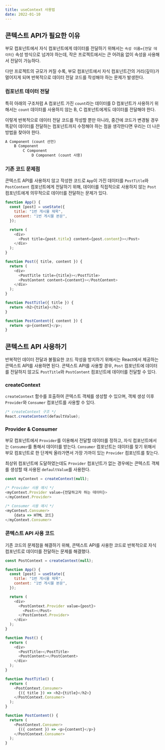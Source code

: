 ```yaml
---
title: useContext 사용법
date: 2022-01-10
---
```


## 콘텍스트 API가 필요한 이유

부모 컴포넌트에서 자식 컴포넌트에게 데이터를 전달하기 위해서는 `속성 이름={전달 데이터}` 속성 방식으로 넘겨야 하는데,
작은 프로젝트에서는 큰 어려움 없이 속성을 사용해서 전달이 가능하다.

다만 프로젝트의 규모가 커질 수록, 부모 컴포넌트에서 자식 컴포넌트간의 거리(깊이)가 멀어지게 되며 반복적으로 데이터 전달 코드를 작성해야 하는 문제가 발생한다.

### 컴포넌트 데이터 전달

특히 아래의 구조처럼 A 컴포넌트 가진 `count`라는 데이터를 D 컴포넌트가 사용하기 위해서는 `count` 데이터를 사용하지 않는 B, C 컴포넌트에게도 데이터를 전달해야 한다. 

이렇게 반복적으로 데이터 전달 코드를 작성할 뿐만 아니라, 중간에 코드가 변경될 경우 똑같이 데이터를 전달하는 컴포넌트까지 수정해야 하는 점을 생각한다면 우리는 더 나은 방법을 찾아야 한다.

```markdown
A Component (count 선언)
    B Component
        C Component
            D Component (count 사용)
```

### 기존 코드 문제점

콘텍스트 API를 사용하지 않고 작성한 코드로 `App`이 가진 데이터를 `PostTitle`와 `PostContent` 컴포넌트에게 전달하기 위해, 데이터를 직접적으로 사용하지 않는 `Post` 컴포넌트에게 의무적으로 데이터를 전달하는 문제가 있다.

```javascript
function App() {
  const [post] = useState({
    title: "1번 게시물 제목",
    content: "1번 게시물 본문",
  });

  return (
    <div>
      <Post title={post.title} content={post.content}></Post>
    </div>
  );
}

function Post({ title, content }) {
  return (
    <div>
      <PostTitle title={title}></PostTitle>
      <PostContent content={content}></PostContent>
    </div>
  );
}

function PostTitle({ title }) {
  return <h2>{title}</h2>;
}

function PostContent({ content }) {
  return <p>{content}</p>;
}
```

## 콘텍스트 API 사용하기 

반복적인 데이터 전달과 불필요한 코드 작성을 방지하기 위해서는 React에서 제공하는 콘텍스트 API를 사용하면 된다. 콘텍스트 API를 사용할 경우, `Post` 컴포넌트에 데이터를 전달하지 않고도 `PostTitle`와 `PostContent` 컴포넌트에 데이터를 전달할 수 있다.

### createContext
`createContext` 함수를 호출하여 콘텍스트 객체를 생성할 수 있으며, 객체 생성 이후 `Provider`와 `Consumer` 컴포넌트를 사용할 수 있다.

```javascript
/* createContext 구조 */
React.createContext(defaultValue);
```

### Provider & Consumer

부모 컴포넌트에서 `Provider`를 이용해서 전달할 데이터를 정하고, 자식 컴포넌트에서는 `Consumer`를 통해서 데이터를 받는다.
`Consumer` 컴포넌트는 데이터를 찾기 위해서 부모 컴포넌트로 한 단계씩 올라가면서 가장 가까이 있는 `Provider` 컴포넌트를 찾는다. 

최상위 컴포넌트에 도달하였는데도 `Provider` 컴포넌트가 없는 경우에는 콘텍스트 객체를 생성할 때 사용된 `defaultValue`를 사용한다. 

```javascript
const myContext = createContext(null);

/* Provider 사용 예시 */
<myContext.Provider value={전달하고자 하는 데이터}>
</myContext.Provider>

/* Consumer 사용 예시 */
<myContext.Consumer>
    {data => HTML 코드}
</myContext.Consumer>
```

### 콘텍스트 API 사용 코드

기존 코드의 문제점을 해결하기 위해, 콘텍스트 API를 사용한 코드로 반복적으로 자식 컴포넌트로 데이터를 전달하는 문제를 해결했다.

```javascript
const PostContext = createContext(null);

function App() {
  const [post] = useState({
    title: "1번 게시물 제목",
    content: "1번 게시물 본문",
  });

  return (
    <div>
      <PostContext.Provider value={post}>
        <Post></Post>
      </PostContext.Provider>
    </div>
  );
}

function Post() {
  return (
    <div>
      <PostTitle></PostTitle>
      <PostContent></PostContent>
    </div>
  );
}

function PostTitle() {
  return (
    <PostContext.Consumer>
      {({ title }) => <h2>{title}</h2>}
    </PostContext.Consumer>
  );
}

function PostContent() {
  return (
    <PostContext.Consumer>
      {({ content }) => <p>{content}</p>}
    </PostContext.Consumer>
  );
}
```